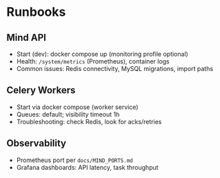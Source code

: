 # Runbooks

## Mind API
- Start (dev): docker compose up (monitoring profile optional)
- Health: `/system/metrics` (Prometheus), container logs
- Common issues: Redis connectivity, MySQL migrations, import paths

## Celery Workers
- Start via docker compose (worker service)
- Queues: default; visibility timeout 1h
- Troubleshooting: check Redis, look for acks/retries

## Observability
- Prometheus port per `docs/MIND_PORTS.md`
- Grafana dashboards: API latency, task throughput
